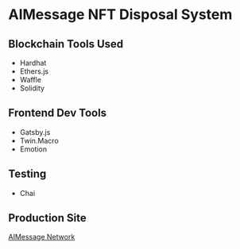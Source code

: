 # AIMessage NFT Disposal System

## Blockchain Tools Used

- Hardhat
- Ethers.js
- Waffle
- Solidity

## Frontend Dev Tools

- Gatsby.js
- Twin.Macro
- Emotion

## Testing

- Chai

## Production Site

[AIMessage Network](https://AIMessage.network)
